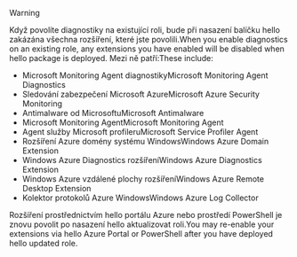 > [!WARNING]
> <span data-ttu-id="379fb-101">Když povolíte diagnostiky na existující roli, bude při nasazení balíčku hello zakázána všechna rozšíření, které jste povolili.</span><span class="sxs-lookup"><span data-stu-id="379fb-101">When you enable diagnostics on an existing role, any extensions you have enabled will be disabled when hello package is deployed.</span></span> <span data-ttu-id="379fb-102">Mezi ně patří:</span><span class="sxs-lookup"><span data-stu-id="379fb-102">These include:</span></span>
>
> * <span data-ttu-id="379fb-103">Microsoft Monitoring Agent diagnostiky</span><span class="sxs-lookup"><span data-stu-id="379fb-103">Microsoft Monitoring Agent Diagnostics</span></span>
> * <span data-ttu-id="379fb-104">Sledování zabezpečení Microsoft Azure</span><span class="sxs-lookup"><span data-stu-id="379fb-104">Microsoft Azure Security Monitoring</span></span>
> * <span data-ttu-id="379fb-105">Antimalware od Microsoftu</span><span class="sxs-lookup"><span data-stu-id="379fb-105">Microsoft Antimalware</span></span>                 
> * <span data-ttu-id="379fb-106">Microsoft Monitoring Agent</span><span class="sxs-lookup"><span data-stu-id="379fb-106">Microsoft Monitoring Agent</span></span>
> * <span data-ttu-id="379fb-107">Agent služby Microsoft profileru</span><span class="sxs-lookup"><span data-stu-id="379fb-107">Microsoft Service Profiler Agent</span></span>      
> * <span data-ttu-id="379fb-108">Rozšíření Azure domény systému Windows</span><span class="sxs-lookup"><span data-stu-id="379fb-108">Windows Azure Domain Extension</span></span>        
> * <span data-ttu-id="379fb-109">Windows Azure Diagnostics rozšíření</span><span class="sxs-lookup"><span data-stu-id="379fb-109">Windows Azure Diagnostics Extension</span></span>   
> * <span data-ttu-id="379fb-110">Windows Azure vzdálené plochy rozšíření</span><span class="sxs-lookup"><span data-stu-id="379fb-110">Windows Azure Remote Desktop Extension</span></span>
> * <span data-ttu-id="379fb-111">Kolektor protokolů Azure Windows</span><span class="sxs-lookup"><span data-stu-id="379fb-111">Windows Azure Log Collector</span></span>
>
> <span data-ttu-id="379fb-112">Rozšíření prostřednictvím hello portálu Azure nebo prostředí PowerShell je znovu povolit po nasazení hello aktualizovat roli.</span><span class="sxs-lookup"><span data-stu-id="379fb-112">You may re-enable your extensions via hello Azure Portal or PowerShell after you have deployed hello updated role.</span></span>
>
